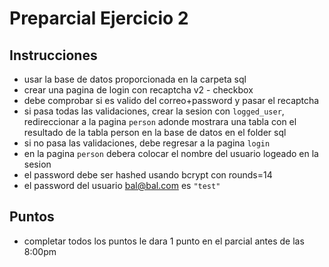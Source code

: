 # Preparcial Ejercicio 2

## Instrucciones

- usar la base de datos proporcionada en la carpeta sql
- crear una pagina de login con recaptcha v2 - checkbox
- debe comprobar si es valido del correo+password y pasar el recaptcha
- si pasa todas las validaciones, crear la sesion con ``logged_user``, redireccionar a la pagina ``person`` adonde mostrara una tabla con el resultado de la tabla person en la base de datos en el folder sql
- si no pasa las validaciones, debe regresar a la pagina ``login``
- en la pagina ``person`` debera colocar el nombre del usuario logeado en la sesion
- el password debe ser hashed usando bcrypt con rounds=14
- el password del usuario bal@bal.com es ``"test"``

## Puntos
- completar todos los puntos le dara 1 punto en el parcial antes de las 8:00pm
